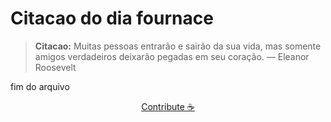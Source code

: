 # Citacao do dia fournace

> **Citacao:** Muitas pessoas entrarão e sairão da sua vida, mas somente amigos verdadeiros deixarão pegadas em seu coração. — Eleanor Roosevelt

fim do arquivo

<watermark-footer>
<p align="center">
  <a href="https://github.com/ruisuan/ruisuan/blob/main/contribute.md">Contribute ☕</a>
</p>
</watermark-footer>
